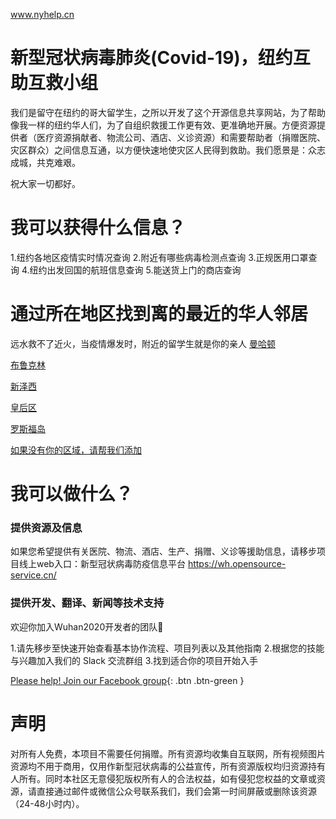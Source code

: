 www.nyhelp.cn

# 新型冠状病毒肺炎(Covid-19)，纽约互助互救小组
我们是留守在纽约的哥大留学生，之所以开发了这个开源信息共享网站，为了帮助像我一样的纽约华人们，为了自组织救援工作更有效、更准确地开展。方便资源提供者（医疗资源捐献者、物流公司、酒店、义诊资源）和需要帮助者（捐赠医院、灾区群众）之间信息互通，以方便快速地使灾区人民得到救助。我们愿景是：众志成城，共克难艰。

祝大家一切都好。

# 我可以获得什么信息？
1.纽约各地区疫情实时情况查询
2.附近有哪些病毒检测点查询
3.正规医用口罩查询
4.纽约出发回国的航班信息查询
5.能送货上门的商店查询

# 通过所在地区找到离的最近的华人邻居
远水救不了近火，当疫情爆发时，附近的留学生就是你的亲人
[曼哈顿](usa/california/bayarea/bayarea.html)

[布鲁克林](usa/washington/seattle/seattle.html)

[新泽西](usa/washington/seattle/seattle.html)

[皇后区](usa/washington/seattle/seattle.html)

[罗斯福岛](usa/washington/seattle/seattle.html)

[如果没有你的区域，请帮我们添加](https://www.facebook.com/groups/coronawhatnow/)

# 我可以做什么？
### 提供资源及信息
如果您希望提供有关医院、物流、酒店、生产、捐赠、义诊等援助信息，请移步项目线上web入口：新型冠状病毒防疫信息平台 https://wh.opensource-service.cn/

### 提供开发、翻译、新闻等技术支持
欢迎你加入Wuhan2020开发者的团队👏

1.请先移步至快速开始查看基本协作流程、项目列表以及其他指南
2.根据您的技能与兴趣加入我们的 Slack 交流群组
3.找到适合你的项目开始入手

[Please help! Join our Facebook group](https://www.facebook.com/groups/coronawhatnow/){: .btn .btn-green }

# 声明
对所有人免费，本项目不需要任何捐赠。所有资源均收集自互联网，所有视频图片资源均不用于商用，仅用作新型冠状病毒的公益宣传，所有资源版权均归资源持有人所有。同时本社区无意侵犯版权所有人的合法权益，如有侵犯您权益的文章或资源，请直接通过邮件或微信公众号联系我们，我们会第一时间屏蔽或删除该资源（24-48小时内）。